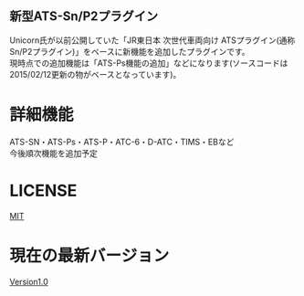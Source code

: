 ## 新型ATS-Sn/P2プラグイン  
Unicorn氏が以前公開していた「JR東日本 次世代車両向け ATSプラグイン(通称Sn/P2プラグイン)」をベースに新機能を追加したプラグインです。  
現時点での追加機能は「ATS-Ps機能の追加」などになります(ソースコードは2015/02/12更新の物がベースとなっています)。  

# 詳細機能
ATS-SN・ATS-Ps・ATS-P・ATC-6・D-ATC・TIMS・EBなど  
今後順次機能を追加予定

# LICENSE
[MIT](https://github.com/TomyRailway/NewATS-Sn-P2/blob/main/LICENCE.md)

# 現在の最新バージョン
[Version1.0](https://github.com/TomyRailway/NewATS-Sn-P2/releases/tag/Version1.0)
